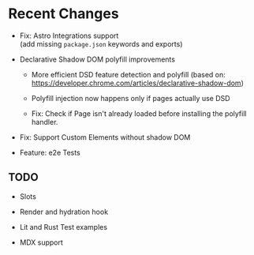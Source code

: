 # Recent Changes

* Fix: Astro Integrations support  
  (add missing `package.json` keywords and exports)

* Declarative Shadow DOM polyfill improvements
  
  - More efficient DSD feature detection and polyfill
    (based on: <https://developer.chrome.com/articles/declarative-shadow-dom>)

  - Polyfill injection now happens only if pages actually use DSD
  
  - Fix: Check if Page isn't already loaded before installing the polyfill handler.

* Fix: Support Custom Elements without shadow DOM

* Feature: e2e Tests

## TODO

* Slots

* Render and hydration hook

* Lit and Rust Test examples
  
* MDX support